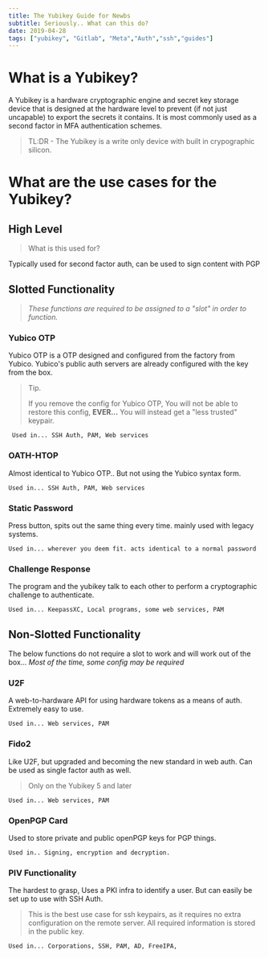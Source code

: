 ```yaml
---
title: The Yubikey Guide for Newbs
subtitle: Seriously.. What can this do? 
date: 2019-04-28
tags: ["yubikey", "Gitlab", "Meta","Auth","ssh","guides"]
---
```



# What is a Yubikey?

A Yubikey is a hardware cryptographic  engine and secret key storage device that is designed at the hardware level to prevent (if not just uncapable) to export the secrets it contains. It is most commonly used as a second factor in MFA authentication schemes. 

> TL:DR - The Yubikey is a write only device with built in crypographic silicon. 


# What are the use cases for the Yubikey?

## High Level

> What is this used for?

Typically used for second factor auth, can be used to sign content with PGP 

## Slotted Functionality
> *These functions are required to be assigned to a "slot" in order to function.*

### Yubico OTP

Yubico OTP is a OTP designed and configured from the factory from Yubico. Yubico's public auth servers are already configured with the key from the box. 

> Tip.
> 
> If you remove the config for Yubico OTP, You will not be able to restore this config, **EVER...** You will instead get a "less trusted" keypair.

     Used in... SSH Auth, PAM, Web services

### OATH-HTOP

Almost identical to Yubico OTP.. But not using the Yubico syntax form.

    Used in... SSH Auth, PAM, Web services

### Static Password

Press button, spits out the same thing every time. mainly used with legacy systems. 

    Used in... wherever you deem fit. acts identical to a normal password

### Challenge Response

The program and the yubikey talk to each other to perform a cryptographic challenge to authenticate.

    Used in... KeepassXC, Local programs, some web services, PAM

## Non-Slotted Functionality

The below functions do not require a slot to work and will work out of the box... *Most of the time, some config may be required* 

### U2F

A web-to-hardware API for using hardware tokens as a means of auth. Extremely easy to use.

    Used in... Web services, PAM

### Fido2

Like U2F, but upgraded and becoming  the new standard in web auth. Can be used as single factor auth as well.

> Only on the Yubikey 5 and later

    Used in... Web services, PAM

### OpenPGP Card

Used to store private and public openPGP keys for PGP things.

    Used in.. Signing, encryption and decryption.

### PIV Functionality

The hardest to grasp, Uses a PKI infra to identify a user. But can easily be set up to use with SSH Auth.

> This is the best use case for ssh keypairs, as it requires no extra configuration on the remote server. All required information  is stored in the public key. 

    Used in... Corporations, SSH, PAM, AD, FreeIPA, 
